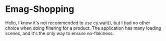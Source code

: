 # Emag-Shopping

Hello, I know it's not recommended to use cy.wait(), but I had no other choice when doing filtering for a product. The application has many loading scenes, and it's the only way to ensure no-flakiness.
